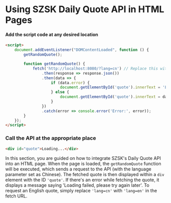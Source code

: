 # Using SZSK Daily Quote API in HTML Pages

#### Add the script code at any desired location
```html
<script>
    document.addEventListener("DOMContentLoaded", function () {
        getRandomQuote();

        function getRandomQuote() {
            fetch('http://localhost:8080/?lang=cn') // Replace this with your deployed API URL; change to 'en' for English quotes
                .then(response => response.json())
                .then(data => {
                    if (data.error) {
                        document.getElementById('quote').innerText = 'Loading failed, please try again later';
                    } else {
                        document.getElementById('quote').innerText = data.quote;
                    }
                })
                .catch(error => console.error('Error:', error));
        }
    });
</script>
```
### Call the API at the appropriate place

```html
<div id="quote">Loading...</div>
```

In this section, you are guided on how to integrate SZSK's Daily Quote API into an HTML page. When the page is loaded, the `getRandomQuote` function will be executed, which sends a request to the API (with the language parameter set as Chinese). The fetched quote is then displayed within a `div` element with the ID `'quote'`. If there's an error while fetching the quote, it displays a message saying 'Loading failed, please try again later'. To request an English quote, simply replace `'lang=cn'` with `'lang=en'` in the fetch URL.